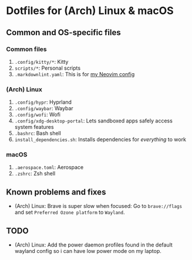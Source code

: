 # Dotfiles for (Arch) Linux & macOS

## Common and OS-specific files

### Common files

1. `.config/kitty/*`: Kitty
1. `scripts/*`: Personal scripts
1. `.markdownlint.yaml`: This is for [my Neovim config](http://github.com/antonkoetzler/nvim-config)

### (Arch) Linux

1. `.config/hypr`: Hyprland
1. `.config/waybar`: Waybar
1. `.config/wofi`: Wofi
1. `.config/xdg-desktop-portal`: Lets sandboxed apps safely access system features
1. `.bashrc`: Bash shell
1. `install_dependencies.sh`: Installs dependencies for *everything* to work

### macOS

1.  `.aerospace.toml`: Aerospace
1. `.zshrc`: Zsh shell

## Known problems and fixes

- (Arch) Linux: Brave is super slow when focused: Go to `brave://flags` and set `Preferred Ozone platform` to `Wayland`.

## TODO

- (Arch) Linux: Add the power daemon profiles found in the default wayland config so i can have low power mode on my laptop.
